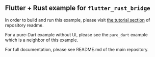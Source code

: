 ## Flutter + Rust example for `flutter_rust_bridge`

In order to build and run this example, please visit [the tutorial section](https://github.com/fzyzcjy/flutter_rust_bridge#-tutorial-a-flutterrust-app) of repository readme.

For a pure-Dart example without UI, please see the `pure_dart` example which is a neighbor of this example.

For full documentation, please see README.md of the main repository.
